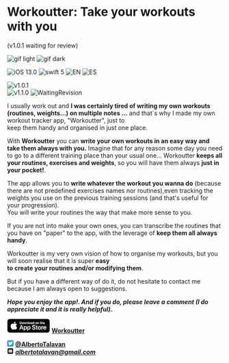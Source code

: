# Workoutter: Take your workouts with you 
(v1.0.1 waiting for review)


![gif light](/Assets/Gif/iPhoneXR-light.gif)
![gif dark](/Assets/Gif/iPhoneXR-dark.gif)


![iOS 13.0](https://img.shields.io/badge/iOS-13.0-orange)
![swift 5](https://img.shields.io/badge/Swift-5-red)
![EN](https://img.shields.io/badge/Localizable-es-blue)
![ES](https://img.shields.io/badge/Localizable-en-blue)  

![v1.0.1](https://img.shields.io/badge/AppleStore-v1.0.1-brightgreen)  
![v1.1.0](https://img.shields.io/badge/AppleStore-v1.1.0-yellow) ![WaitingRevision](https://img.shields.io/badge/-Waiting4review-yellow)


I usually work out and **I was certainly  tired of writing my own workouts (routines, weights...)
on multiple notes ...** and that´s why I made my own workout tracker app, "Workoutter", just to  
keep them handy and organised in just one place.

With **Workoutter** you can **write your own workouts in an easy way and take them always with you.** 
Imagine that for any reason some day you need to go to a different training place than your usual one...  Workoutter **keeps all your routines, exercises and weights**, so you will have them always **just in your pocket!**.

The app allows you to **write whatever the workout you wanna do** (because there are not predefined exercises names 
nor routines),even tracking  the weights you use on the previous training sessions (and that's useful for your progression).  
You will write your routines the way that make more sense to you.

If you are not into make your own ones, you can transcribe the routines that you have on "paper" to the app, with the leverage of **keep them all always handy**.

Workoutter is my very own vision of how to organise my workouts, but you will soon realise that it is super **easy  
to create your routines  and/or modifying them**.

But if you have a different way of do it, do not hesitate to contact me because I am always open to suggestions.

***Hope you enjoy the app!. And if you do, please leave a comment (I do appreciate it and it is really helpful).***

![AppleBadgeBlackEN](/Assets/AppleStoreBlackEN.png) [**Workoutter**](https://apps.apple.com/us/app/workoutter/id1495092491) 

![twitter logo](/Assets/twitter_ios_logo.png)  [**@AlbertoTalavan**](https://twitter.com/albertotalavan)  
![mail logo](/Assets/mail_squared_logo.png)  ***albertotalavan@gmail.com***  


